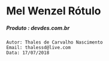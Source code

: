 # Mel Wenzel Rótulo

##### Produto : devdes.com.br
    Autor: Thales de Carvalho Nascimento
    Email: thalessd@live.com
    Data: 17/07/2018